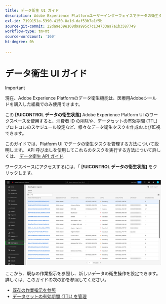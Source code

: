 ```yaml
---
title: データ衛生 UI ガイド
description: Adobe Experience Platformユーザーインターフェイスでデータの衛生タスクを管理する方法を説明します。
exl-id: 7199151a-5390-4150-8a1d-daf53b7a1f5b
source-git-commit: 22da9e39e168d9a995c7c134733aa7a1b3587749
workflow-type: tm+mt
source-wordcount: '160'
ht-degree: 0%

---
```


# データ衛生 UI ガイド

>[!IMPORTANT]
>
>現在、Adobe Experience Platformのデータ衛生機能は、医療用Adobeシールドを購入した組織でのみ使用できます。

この **[!UICONTROL データの衛生状態]** Adobe Experience Platform UI のワークスペースを使用すると、消費者 ID の削除や、データセットの有効期間 (TTL) プロトコルのスケジュール設定など、様々なデータ衛生タスクを作成および監視できます。

このガイドでは、Platform UI でデータの衛生タスクを管理する方法について説明します。 API 呼び出しを使用してこれらのタスクを実行する方法について詳しくは、 [データ衛生 API ガイド](../api/overview.md).

ワークスペースにアクセスするには、「 **[!UICONTROL データの衛生状態]** をクリックします。

![を示す画像 [!UICONTROL データの衛生状態] Platform UI のワークスペース](../images/ui/overview/home.png)

ここから、既存の作業指示を参照し、新しいデータの衛生操作を設定できます。 詳しくは、このガイドの次の節を参照してください。

* [既存の作業指示を参照](./browse.md)
* [データセットの有効期間 (TTL) を管理](./ttl.md)
